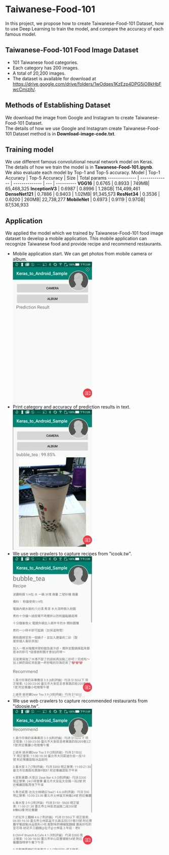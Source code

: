 # Taiwanese-Food-101
In this project, we propose how to create Taiwanese-Food-101 Dataset, how to use Deep Learning to train the model, and compare the accuracy of each famous model.
## Taiwanese-Food-101 Food Image Dataset
* 101 Taiwanese food categories.
* Each category has 200 images.
* A total of 20,200 images. <br>
* The dataset is available for download at https://drive.google.com/drive/folders/1wOdqes1KzEzp4DPG5jO8kHbFwcCmjzjh/.
## Methods of Establishing Dataset
We download the image from Google and Instagram to create Taiwanese-Food-101 Dataset. <br>
The details of how we use Google and Instagram create Taiwanese-Food-101 Dataset method is in **Download-image-code.txt**.
## Training model
We use different famous convolutional neural network model on Keras. <br>
The details of how we train the model is in **Tawanese-Food-101.ipynb**. <br>
We also evaluate each model by Top-1 and Top-5 accuracy.
Model           | Top-1 Accuracy  | Top-5 Accuracy  | Size | Total params
--------------  | --------------  | --------------  | ---  | ----------
**VGG16**       |      0.6765     |      0.8933     | 749MB| 65,468,325
**InceptionV3** |      0.6987     |      0.8996     |  1.28GB| 114,499,461
**DenseNet121** |      0.7886     |      0.9403     |  1.02MB| 91,345,573
**ResNet34**    |      0.3536     |      0.6200     |  260MB| 22,738,277
**MobileNet**   |      0.6973     |      0.9119     |  0.97GB| 87,536,933
## Application
We applied the model which we trained by Taiwanese-Food-101 food image dataset to develop a mobile application. This mobile application can recognize Taiwanese food and provide recipe and recommend restaurants.
* Mobile application start. We can get photos from mobile camera or album.<br>
![avatar](https://github.com/106368015AlvinYang/Taiwanese-Food-101/blob/master/demo1.jpg)
* Print category and accuracy of prediction results in text.<br>
![avatar](https://github.com/106368015AlvinYang/Taiwanese-Food-101/blob/master/demo2.jpg)
* We use web crawlers to capture recipes from "icook.tw".<br>
![avatar](https://github.com/106368015AlvinYang/Taiwanese-Food-101/blob/master/demo3.jpg)
* We use web crawlers to capture recommended restaurants from "idoosie.tw".<br>
![avatar](https://github.com/106368015AlvinYang/Taiwanese-Food-101/blob/master/demo4.jpg)
